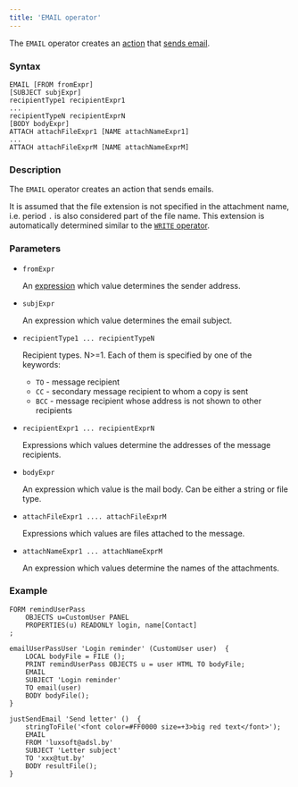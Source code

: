 ```yaml
---
title: 'EMAIL operator'
---
```


The `EMAIL` operator creates an [action](Actions.md) that [sends email](Send_mail_EMAIL_.md).

### Syntax

    EMAIL [FROM fromExpr] 
    [SUBJECT subjExpr]
    recipientType1 recipientExpr1
    ...
    recipientTypeN recipientExprN
    [BODY bodyExpr]
    ATTACH attachFileExpr1 [NAME attachNameExpr1]
    ...
    ATTACH attachFileExprM [NAME attachNameExprM]

### Description

The `EMAIL` operator creates an action that sends emails. 

It is assumed that the file extension is not specified in the attachment name, i.e. period `.` is also considered part of the file name. This extension is automatically determined similar to the [`WRITE` operator](WRITE_operator.md).

### Parameters

- `fromExpr`

    An [expression](Expression.md) which value determines the sender address. 

- `subjExpr`

    An expression which value determines the email subject.

- `recipientType1 ... recipientTypeN`

    Recipient types. N>=1. Each of them is specified by one of the keywords:

    -   `TO` - message recipient
    -   `СС` - secondary message recipient to whom a copy is sent
    -   `BCC` - message recipient whose address is not shown to other recipients

- `recipientExpr1 ... recipientExprN`

    Expressions which values determine the addresses of the message recipients.

- `bodyExpr`

    An expression which value is the mail body. Can be either a string or file type.

- `attachFileExpr1 .... attachFileExprM`

    Expressions which values are files attached to the message.

- `attachNameExpr1 ... attachNameExprM`

    An expression which values determine the names of the attachments.

### Example

```lsf
FORM remindUserPass
    OBJECTS u=CustomUser PANEL
    PROPERTIES(u) READONLY login, name[Contact]
;

emailUserPassUser 'Login reminder' (CustomUser user)  {
    LOCAL bodyFile = FILE ();
    PRINT remindUserPass OBJECTS u = user HTML TO bodyFile;
    EMAIL
    SUBJECT 'Login reminder'
    TO email(user)
    BODY bodyFile();
}

justSendEmail 'Send letter' ()  {
    stringToFile('<font color=#FF0000 size=+3>big red text</font>');
    EMAIL
    FROM 'luxsoft@adsl.by'
    SUBJECT 'Letter subject'
    TO 'xxx@tut.by'
    BODY resultFile();
}
```
